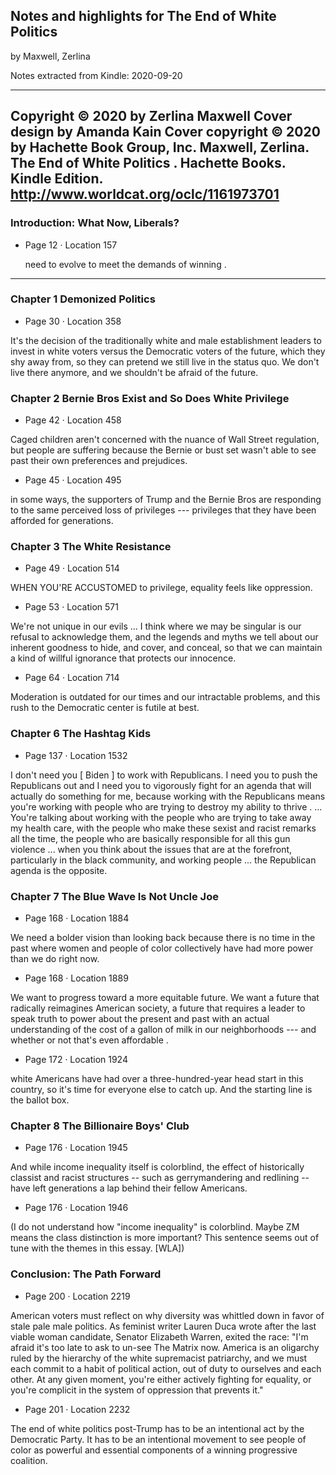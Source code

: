 ## Notes and highlights for The End of White Politics

by  Maxwell, Zerlina

Notes extracted from Kindle: 2020-09-20

------------------------------------------------------------------------

Copyright © 2020 by Zerlina Maxwell Cover design by Amanda Kain Cover
copyright © 2020 by Hachette Book Group, Inc. Maxwell, Zerlina. The End
of White Politics . Hachette Books. Kindle Edition.
http://www.worldcat.org/oclc/1161973701
---------------------------------

### Introduction: What Now, Liberals?

- Page 12 · Location 157

  need to evolve to meet the demands of winning .

--------------------

### Chapter 1 Demonized Politics

- Page 30 · Location 358

It's the decision of the traditionally white and male establishment
leaders to invest in white voters versus the Democratic voters of the
future, which they shy away from, so they can pretend we still live in
the status quo. We don't live there anymore, and we shouldn't be
afraid of the future.

### Chapter 2 Bernie Bros Exist and So Does White Privilege

- Page 42 · Location 458

Caged children aren't concerned with the nuance of Wall Street
regulation, but people are suffering because the Bernie or bust set
wasn't able to see past their own preferences and prejudices.

- Page 45 · Location 495

in some ways, the supporters of Trump and the Bernie Bros are
responding to the same perceived loss of privileges --- privileges that
they have been afforded for generations.

### Chapter 3 The White Resistance 

- Page 49 · Location 514

WHEN YOU'RE ACCUSTOMED to privilege, equality feels like oppression.

- Page 53 · Location 571

We're not unique in our evils ... I think where we may be singular is
our refusal to acknowledge them, and the legends and myths we tell
about our inherent goodness to hide, and cover, and conceal, so that
we can maintain a kind of willful ignorance that protects our innocence.

- Page 64 · Location 714

Moderation is outdated for our times and our intractable problems, and
this rush to the Democratic center is futile at best.

### Chapter 6 The Hashtag Kids 

- Page 137 · Location 1532

I don't need you \[ Biden \] to work with Republicans. I need you to
push the Republicans out and I need you to vigorously fight for an
agenda that will actually do something for me, because working with the
Republicans means you're working with people who are trying to destroy
my ability to thrive . ... You're talking about working with the
people who are trying to take away my health care, with the people who
make these sexist and racist remarks all the time, the people who are
basically responsible for all this gun violence ... when you think
about the issues that are at the forefront, particularly in the black
community, and working people ... the Republican agenda is the opposite.

### Chapter 7 The Blue Wave Is Not Uncle Joe 

- Page 168 · Location 1884

We need a bolder vision than looking back because there is no time in
the past where women and people of color collectively have had more
power than we do right now.

- Page 168 · Location 1889

We want to progress toward a more equitable future. We want a future
that radically reimagines American society, a future that requires a
leader to speak truth to power about the present and past with an actual
understanding of the cost of a gallon of milk in our neighborhoods ---
and whether or not that's even affordable .

- Page 172 · Location 1924

white Americans have had over a three-hundred-year head start in
this country, so it's time for everyone else to catch up. And the
starting line is the ballot box.

### Chapter 8 The Billionaire Boys' Club 

- Page 176 · Location 1945

And while income inequality itself is colorblind, the effect of
historically classist and racist structures -- such as gerrymandering
and redlining -- have left generations a lap behind their fellow
Americans.

- Page 176 · Location 1946

(I do not understand how \"income inequality\" is colorblind. Maybe ZM
means the class distinction is more important? This sentence seems out
of tune with the themes in this essay. \[WLA\])

### Conclusion: The Path Forward 

- Page 200 · Location 2219

American voters must reflect on why diversity was whittled down in favor
of stale pale male politics. As feminist writer Lauren Duca wrote after
the last viable woman candidate, Senator Elizabeth Warren, exited the
race: "I'm afraid it's too late to ask to un-see The Matrix now.
America is an oligarchy ruled by the hierarchy of the white supremacist
patriarchy, and we must each commit to a habit of political action,
out of duty to ourselves and each other. At any given moment, you're
either actively fighting for equality, or you're complicit in the
system of oppression that prevents it."

- Page 201 · Location 2232

The end of white politics post-Trump has to be an intentional act by
the Democratic Party. It has to be an intentional movement to see
people of color as powerful and essential components of a winning
progressive coalition.
